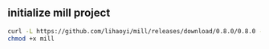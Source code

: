 ## initialize mill project

```sh
curl -L https://github.com/lihaoyi/mill/releases/download/0.8.0/0.8.0 -o mill
chmod +x mill
```
